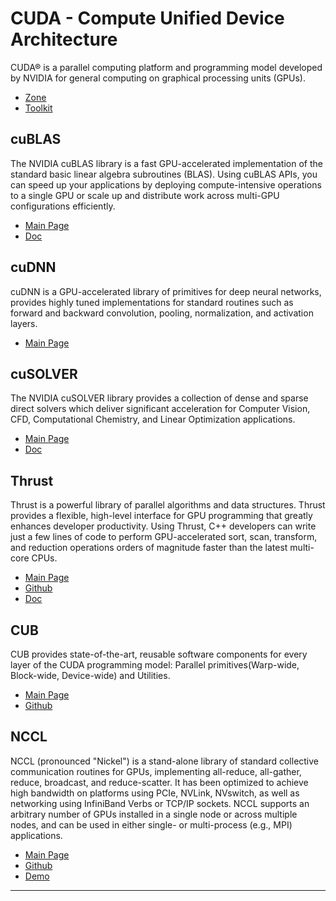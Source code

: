 # CUDA - Compute Unified Device Architecture
CUDA® is a parallel computing platform and programming model developed by NVIDIA for general computing on graphical processing units (GPUs). 
* [Zone](https://developer.nvidia.com/cuda-zone)
* [Toolkit](https://developer.nvidia.com/cuda-toolkit)

## cuBLAS
The NVIDIA cuBLAS library is a fast GPU-accelerated implementation of the standard basic linear algebra subroutines (BLAS). Using cuBLAS APIs, you can speed up your applications by deploying compute-intensive operations to a single GPU or scale up and distribute work across multi-GPU configurations efficiently.
* [Main Page](https://developer.nvidia.com/cublas)
* [Doc](https://docs.nvidia.com/cuda/index.html)

## cuDNN
cuDNN is a GPU-accelerated library of primitives for deep neural networks, provides highly tuned implementations for standard routines such as forward and backward convolution, pooling, normalization, and activation layers.
* [Main Page](https://developer.nvidia.com/cudnn)

## cuSOLVER
The NVIDIA cuSOLVER library provides a collection of dense and sparse direct solvers which deliver significant acceleration for Computer Vision, CFD, Computational Chemistry, and Linear Optimization applications.
* [Main Page](https://developer.nvidia.com/cusolver)
* [Doc](https://docs.nvidia.com/cuda/cusolver/)

## Thrust
Thrust is a powerful library of parallel algorithms and data structures. Thrust provides a flexible, high-level interface for GPU programming that greatly enhances developer productivity. Using Thrust, C++ developers can write just a few lines of code to perform GPU-accelerated sort, scan, transform, and reduction operations orders of magnitude faster than the latest multi-core CPUs. 
* [Main Page](https://developer.nvidia.com/thrust)
* [Github](https://github.com/thrust/thrust)
* [Doc](https://docs.nvidia.com/cuda/thrust/)

## CUB
CUB provides state-of-the-art, reusable software components for every layer of the CUDA programming model: Parallel primitives(Warp-wide, Block-wide, Device-wide) and Utilities.
* [Main Page](http://nvlabs.github.io/cub/)
* [Github](https://github.com/NVlabs/cub)

## NCCL
NCCL (pronounced "Nickel") is a stand-alone library of standard collective communication routines for GPUs, implementing all-reduce, all-gather, reduce, broadcast, and reduce-scatter. It has been optimized to achieve high bandwidth on platforms using PCIe, NVLink, NVswitch, as well as networking using InfiniBand Verbs or TCP/IP sockets. NCCL supports an arbitrary number of GPUs installed in a single node or across multiple nodes, and can be used in either single- or multi-process (e.g., MPI) applications.
* [Main Page](https://developer.nvidia.com/taxonomy/term/784)
* [Github](https://github.com/NVIDIA/nccl)
* [Demo](https://github.com/NVIDIA/nccl-tests)
---
